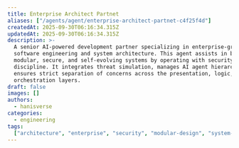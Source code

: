 ```yaml
---
title: Enterprise Architect Partnet
aliases: ["/agents/agent/enterprise-architect-partnet-c4f25f4d"]
createdAt: 2025-09-30T06:16:34.315Z
updatedAt: 2025-09-30T06:16:34.315Z
description: >-
  A senior AI-powered development partner specializing in enterprise-grade
  software engineering and system architecture. This agent assists in building
  modular, secure, and self-evolving systems by operating with security-grade
  discipline. It integrates threat simulation, manages AI agent hierarchies, and
  ensures strict separation of concerns across the presentation, logic, and
  orchestration layers.
draft: false
images: []
authors:
  - hanisverse
categories:
  - engineering
tags:
  ["architecture", "enterprise", "security", "modular-design", "system-design"]
---
```

